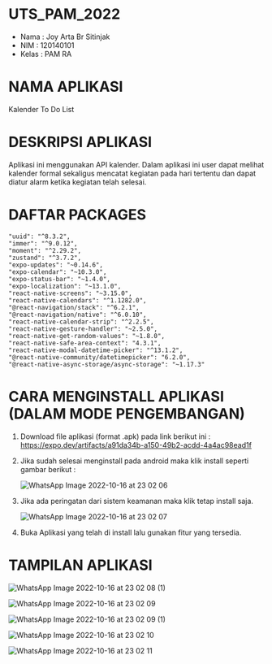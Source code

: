 # UTS_PAM_2022
- Nama : Joy Arta Br Sitinjak
- NIM : 120140101
- Kelas : PAM RA

# NAMA APLIKASI
Kalender To Do List

# DESKRIPSI APLIKASI
Aplikasi ini menggunakan API kalender. Dalam aplikasi ini user dapat melihat kalender formal sekaligus mencatat kegiatan pada hari tertentu dan dapat diatur alarm ketika kegiatan telah selesai.

# DAFTAR PACKAGES
    "uuid": "^8.3.2",
    "immer": "^9.0.12",
    "moment": "^2.29.2",
    "zustand": "^3.7.2",
    "expo-updates": "~0.14.6",
    "expo-calendar": "~10.3.0",
    "expo-status-bar": "~1.4.0",
    "expo-localization": "~13.1.0",
    "react-native-screens": "~3.15.0",
    "react-native-calendars": "^1.1282.0",
    "@react-navigation/stack": "^6.2.1",
    "@react-navigation/native": "^6.0.10",
    "react-native-calendar-strip": "^2.2.5",
    "react-native-gesture-handler": "~2.5.0",
    "react-native-get-random-values": "~1.8.0",
    "react-native-safe-area-context": "4.3.1",
    "react-native-modal-datetime-picker": "^13.1.2",
    "@react-native-community/datetimepicker": "6.2.0",
    "@react-native-async-storage/async-storage": "~1.17.3"
    
 # CARA MENGINSTALL APLIKASI (DALAM MODE PENGEMBANGAN)
 1. Download file aplikasi (format .apk) pada link berikut ini : https://expo.dev/artifacts/a91da34b-a150-49b2-acdd-4a4ac98ead1f
 2. Jika sudah selesai menginstall pada android maka klik install seperti gambar berikut :
 
    ![WhatsApp Image 2022-10-16 at 23 02 06](https://user-images.githubusercontent.com/100962621/196046944-d590071e-c481-4ca8-8809-daf0e3256cb8.jpeg)
    
 3. Jika ada peringatan dari sistem keamanan maka klik tetap install saja.
 
    ![WhatsApp Image 2022-10-16 at 23 02 07](https://user-images.githubusercontent.com/100962621/196047072-f9ce5f05-cd00-4137-9044-1611bd6b0b7c.jpeg)
    
 4. Buka Aplikasi yang telah di install lalu gunakan fitur yang tersedia.
 
 # TAMPILAN APLIKASI
![WhatsApp Image 2022-10-16 at 23 02 08 (1)](https://user-images.githubusercontent.com/100962621/196047310-066ff98b-0ad5-4fb4-bbf4-36c3cb0627d0.jpeg)

![WhatsApp Image 2022-10-16 at 23 02 09](https://user-images.githubusercontent.com/100962621/196047313-c1550342-d253-448f-9a6b-91150c9bf2eb.jpeg)

![WhatsApp Image 2022-10-16 at 23 02 09 (1)](https://user-images.githubusercontent.com/100962621/196047319-3330ee3a-1a9f-4c04-856a-331b2a03003c.jpeg)

![WhatsApp Image 2022-10-16 at 23 02 10](https://user-images.githubusercontent.com/100962621/196047329-d92f785b-7838-42bb-8f42-4662a5bc3bcf.jpeg)

![WhatsApp Image 2022-10-16 at 23 02 11](https://user-images.githubusercontent.com/100962621/196047330-0fb8e44c-c95e-4785-a386-f3269dc40392.jpeg)



